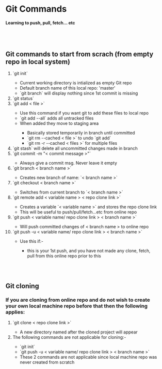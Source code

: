 # Git Commands
#### Learning to push, pull, fetch... etc
<br></br>

## Git commands to start from scrach (from empty repo in local system)
<ol>
	<li>`git init`</li>
	<ul>
		<li>Current working directory is intialized as empty Git repo</li>
		<li>Default branch name of this local repo: 'master'</li>
		<li>`git branch` will display nothing since 1st commit is missing</li>
	</ul>
	<li>`git status`</li>
	<li>`git add < file >`</li>
	<ul>
		<li>Use this command if you want git to add these files to local repo</li>
		<li>`git add --all` adds all untracked files</li>
		<li>When added they move to staging area</li>
		<ul>
			<li>Basically stored temporarily in branch until committed</li>
			<li>`git rm --cached < file >` to undo `git add`</li>
			<li>`git rm -r --cached < files >` for multiple files</li>
		</ul>
	</ul>
	<li>`git stash` will delete all uncommitted changes made in branch</li>
	<li>`git commit -m "< commit message >"`</li>
	<ul>
		<li>Always give a commit msg. Never leave it empty</li>
	</ul>
	<li>`git branch < branch name >`</li>
	<ul>
		<li>Creates new branch of name: `< branch name >`</li>
	</ul>
	<li>`git checkout < branch name >`</li>
	<ul>
		<li>Switches from current branch to `< branch name >`</li>
	</ul>
	<li>`git remote add < variable name > < repo clone link >`</li>
	<ul>
		<li>Creates a variable `< variable name >` and stores the repo clone link</li>
		<li>This will be useful to push/pull/fetch...etc from online repo</li>
	</ul>
	<li>`git push < variable name/ repo clone link > < branch name >`</li>
	<ul>
		<li>Will push committed changes of < branch name > to online repo</li>
	</ul>
	<li>`git push -u < variable name/ repo clone link > < branch name >`</li>
	<ul>
		<li>Use this if:-</li>
		<ul>
			<li>this is your 1st push, and you have not made any clone, fetch, pull from this online repo prior to this</li>
		</ul>
	</ul>
</ol>

<br></br>

## Git cloning
### If you are cloning from online repo and do not wish to create your own local machine repo before that then the following applies:
<ol>
<li>`git clone < repo clone link >`</li>
   <ul>
	<li>A new directory named after the cloned project will appear</li>
	</ul>
<li>The following commands are not applicable for cloning:-</li>
   <ul>
	<li>`git init`</li>
	<li>`git push -u < variable name/ repo clone link > < branch name >`</li>
	<li>These 2 commands are not applicable since local machine repo was never created from scratch</li>
	</ul>
</ol>
